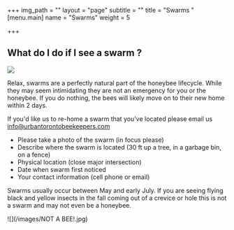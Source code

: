 +++
img_path = ""
layout = "page"
subtitle = ""
title = "Swarms "
[menu.main]
name = "Swarms"
weight = 5

+++
## What do I do if I see a swarm ?

![](/images/IMG_20190711_112235.jpg)

Relax, swarms are a perfectly natural part of the honeybee lifecycle. While they may seem intimidating they are not an emergency for you or the honeybee. If you do nothing, the bees will likely move on to their new home within 2 days.

If you'd like us to re-home a swarm that you've located please email us[ info@urbantorontobeekeepers.com](mailto:info@urbantorontobeekeepers.com)

* Please take a photo of the swarm (in focus please)
* Describe where the swarm is located (30 ft up a tree, in a garbage bin, on a fence)
* Physical location (close major intersection)
* Date when swarm first noticed
* Your contact information (cell phone or email)

Swarms usually occur between May and early July. If you are seeing flying black and yellow insects in the fall coming out of a  crevice or hole this is not a swarm and may not even be a honeybee.

![](/images/NOT A BEE!.jpg)